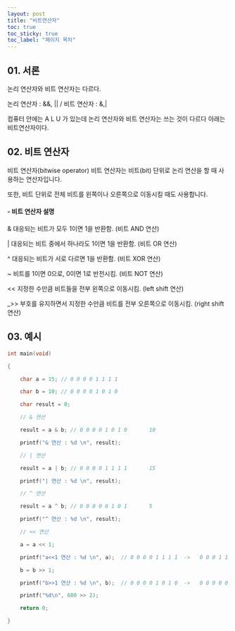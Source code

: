 ```yaml
---
layout: post
title: "비트연산자"
toc: true
toc_sticky: true
toc_label: "페이지 목차" 
--- 
```


## 01. 서론
논리 연산자와 비트 연산자는 다르다.

논리 연산자 : &&, || / 비트 연산자 : &,|

컴퓨터 안에는 A L U 가 있는데 논리 연산자와 비트 연산자는 쓰는 것이 다르다
아래는 비트연산자이다.

## 02. 비트 연산자

비트 연산자(bitwise operator)
비트 연산자는 비트(bit) 단위로 논리 연산을 할 때 사용하는 연산자입니다.

또한, 비트 단위로 전체 비트를 왼쪽이나 오른쪽으로 이동시킬 때도 사용합니다.

#### - 비트 연산자 설명
& 	대응되는 비트가 모두 1이면 1을 반환함. (비트 AND 연산)

|	대응되는 비트 중에서 하나라도 1이면 1을 반환함. (비트 OR 연산)

^	대응되는 비트가 서로 다르면 1을 반환함. (비트 XOR 연산)

~	비트를 1이면 0으로, 0이면 1로 반전시킴. (비트 NOT 연산)

<<	지정한 수만큼 비트들을 전부 왼쪽으로 이동시킴. (left shift 연산)

_>>	부호를 유지하면서 지정한 수만큼 비트를 전부 오른쪽으로 이동시킴. (right shift 연산)
 

## 03. 예시

~~~c
int main(void)

{

	char a = 15; // 0 0 0 0 1 1 1 1  

	char b = 10; // 0 0 0 0 1 0 1 0

	char result = 0;

	// & 연산 

	result = a & b; // 0 0 0 0 1 0 1 0       10  

	printf("& 연산 : %d \n", result);

	// | 연산 

	result = a | b; // 0 0 0 0 1 1 1 1       15  

	printf("| 연산 : %d \n", result);

	// ^ 연산 

	result = a ^ b; // 0 0 0 0 0 1 0 1       5  

	printf("^ 연산 : %d \n", result);

	// << 연산

	a = a << 1;

	printf("a<<1 연산 : %d \n", a);  // 0 0 0 0 1 1 1 1  ->   0 0 0 1 1 1 1 0   30

	b = b >> 1;

	printf("b>>1 연산 : %d \n", b);  // 0 0 0 0 1 0 1 0  ->   0 0 0 0 0 1 0 1   5

	printf("%d\n", 600 >> 2);

	return 0;

}

~~~
